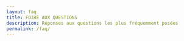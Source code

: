 ```yaml
---
layout: faq
title: FOIRE AUX QUESTIONS
description: Réponses aux questions les plus fréquemment posées
permalink: /faq/
---
```

